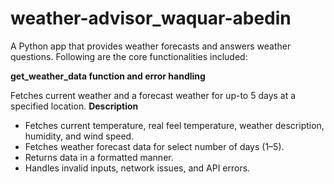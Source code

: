 # weather-advisor_waquar-abedin
A Python app that provides weather forecasts and answers weather questions. Following are the core functionalities included: 

**get_weather_data function and error handling**

Fetches current weather and a forecast weather for up-to 5 days at a specified location. 
  **Description**
  - Fetches current temperature, real feel temperature, weather description,      humidity, and wind speed.
  - Fetches weather forecast data for select number of days (1–5).
  - Returns data in a formatted manner.
  - Handles invalid inputs, network issues, and API errors.
